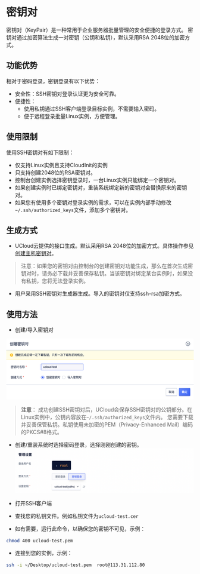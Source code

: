 # 密钥对

密钥对（KeyPair）是一种常用于企业服务器批量管理的安全便捷的登录方式。
密钥对通过加密算法生成一对密钥（公钥和私钥），默认采用RSA 2048位的加密方式。

## 功能优势
相对于密码登录，密钥登录有以下优势：
* 安全性：SSH密钥对登录认证更为安全可靠。
* 便捷性：
  * 使用私钥通过SSH客户端登录目标实例，不需要输入密码。
  * 便于远程登录批量Linux实例，方便管理。

## 使用限制
使用SSH密钥对有如下限制：
* 仅支持Linux实例且支持CloudInit的实例
* 只支持创建2048位的RSA密钥对。
* 控制台创建实例选择密钥登录时，一台Linux实例只能绑定一个密钥对。
* 如果创建实例时已绑定密钥对，重装系统绑定新的密钥对会替换原来的密钥对。
* 如果您有使用多个密钥对登录实例的需求，可以在实例内部手动修改```~/.ssh/authorized_keys```文件，添加多个密钥对。

## 生成方式
* UCloud云提供的接口生成。默认采用RSA 2048位的加密方式。具体操作参见[创建主机密钥对](https://docs.ucloud.cn/api/uhost-api/create_uhost_key_pair)。
>注意：如果您的密钥对由控制台的创建密钥对功能生成，那么在首次生成密钥对时，请务必下载并妥善保存私钥。当该密钥对绑定某台实例时，如果没有私钥，您将无法登录实例。
* 用户采用SSH密钥对生成器生成。导入的密钥对仅支持ssh-rsa加密方式。

## 使用方法
* 创建/导入密钥对

![](../createkeypair.png)
>**注意**：
>成功创建SSH密钥对后，UCloud会保存SSH密钥对的公钥部分。在Linux实例中，公钥内容放在```~/.ssh/authorized_keys```文件内。
>您需要下载并妥善保管私钥。私钥使用未加密的PEM（Privacy-Enhanced Mail）编码的PKCS#8格式。

* 创建/重装系统时选择密码登录，选择刚刚创建的密钥。
![](../logmod2.png)

* 打开SSH客户端
* 查找您的私钥文件。例如私钥文件为```ucloud-test.cer```
* 如有需要，运行此命令，以确保您的密钥不可见，示例：
```bash
chmod 400 ucloud-test.pem
```
* 连接到您的实例，示例：
```bash
ssh -i ~/Desktop/ucloud-test.pem  root@113.31.112.80 
```
